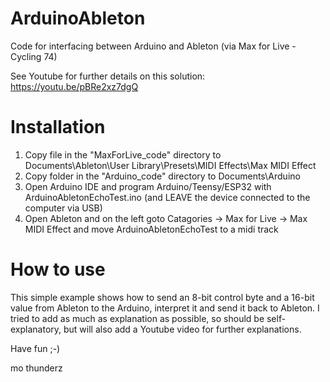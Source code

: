 # ArduinoAbleton
Code for interfacing between Arduino and Ableton (via Max for Live - Cycling 74)

See Youtube for further details on this solution:
https://youtu.be/pBRe2xz7dgQ

# Installation
1) Copy file in the "MaxForLive_code" directory to Documents\Ableton\User Library\Presets\MIDI Effects\Max MIDI Effect
2) Copy folder in the "Arduino_code" directory to Documents\Arduino
3) Open Arduino IDE and program Arduino/Teensy/ESP32 with ArduinoAbletonEchoTest.ino (and LEAVE the device connected to the computer via USB)
4) Open Ableton and on the left goto Catagories -> Max for Live -> Max MIDI Effect and move ArduinoAbletonEchoTest to a midi track

# How to use
This simple example shows how to send an 8-bit control byte and a 16-bit value from Ableton to the Arduino, interpret it and send it back to Ableton. I tried to add as much as explanation as possible, so should be self-explanatory, but will also add a Youtube video for further explanations.

Have fun ;-)

mo thunderz
